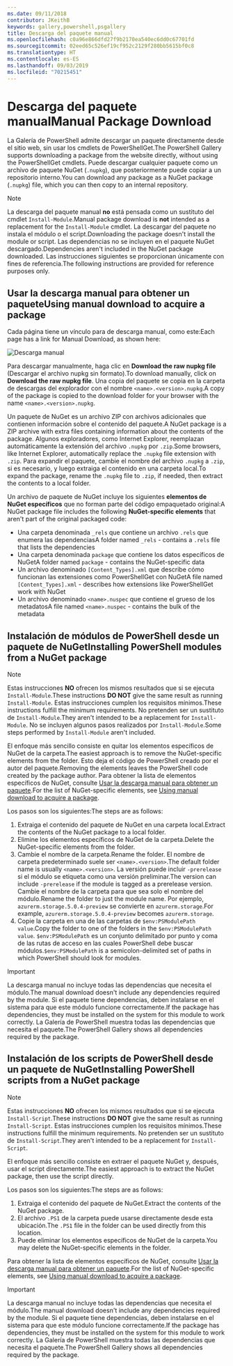 ```yaml
---
ms.date: 09/11/2018
contributor: JKeithB
keywords: gallery,powershell,psgallery
title: Descarga del paquete manual
ms.openlocfilehash: c0a96e866dfd27f9b2170ea540ec6dd0c67701fd
ms.sourcegitcommit: 02eed65c526ef19cf952c2129f280bb5615bf0c8
ms.translationtype: HT
ms.contentlocale: es-ES
ms.lasthandoff: 09/03/2019
ms.locfileid: "70215451"
---
```

# <a name="manual-package-download"></a><span data-ttu-id="97afb-103">Descarga del paquete manual</span><span class="sxs-lookup"><span data-stu-id="97afb-103">Manual Package Download</span></span>

<span data-ttu-id="97afb-104">La Galería de PowerShell admite descargar un paquete directamente desde el sitio web, sin usar los cmdlets de PowerShellGet.</span><span class="sxs-lookup"><span data-stu-id="97afb-104">The PowerShell Gallery supports downloading a package from the website directly, without using the PowerShellGet cmdlets.</span></span> <span data-ttu-id="97afb-105">Puede descargar cualquier paquete como un archivo de paquete NuGet (`.nupkg`), que posteriormente puede copiar a un repositorio interno.</span><span class="sxs-lookup"><span data-stu-id="97afb-105">You can download any package as a NuGet package (`.nupkg`) file, which you can then copy to an internal repository.</span></span>

> [!NOTE]
> <span data-ttu-id="97afb-106">La descarga del paquete manual **no** está pensada como un sustituto del cmdlet `Install-Module`.</span><span class="sxs-lookup"><span data-stu-id="97afb-106">Manual package download is **not** intended as a replacement for the `Install-Module` cmdlet.</span></span>
> <span data-ttu-id="97afb-107">La descargar del paquete no instala el módulo o el script.</span><span class="sxs-lookup"><span data-stu-id="97afb-107">Downloading the package doesn't install the module or script.</span></span> <span data-ttu-id="97afb-108">Las dependencias no se incluyen en el paquete NuGet descargado.</span><span class="sxs-lookup"><span data-stu-id="97afb-108">Dependencies aren't included in the NuGet package downloaded.</span></span> <span data-ttu-id="97afb-109">Las instrucciones siguientes se proporcionan únicamente con fines de referencia.</span><span class="sxs-lookup"><span data-stu-id="97afb-109">The following instructions are provided for reference purposes only.</span></span>

## <a name="using-manual-download-to-acquire-a-package"></a><span data-ttu-id="97afb-110">Usar la descarga manual para obtener un paquete</span><span class="sxs-lookup"><span data-stu-id="97afb-110">Using manual download to acquire a package</span></span>

<span data-ttu-id="97afb-111">Cada página tiene un vínculo para de descarga manual, como este:</span><span class="sxs-lookup"><span data-stu-id="97afb-111">Each page has a link for Manual Download, as shown here:</span></span>

![Descarga manual](../../Images/packagedisplaypagewithpseditions.png)

<span data-ttu-id="97afb-113">Para descargar manualmente, haga clic en **Download the raw nupkg file** (Descargar el archivo nupkg sin formato).</span><span class="sxs-lookup"><span data-stu-id="97afb-113">To download manually, click on **Download the raw nupkg file**.</span></span> <span data-ttu-id="97afb-114">Una copia del paquete se copia en la carpeta de descargas del explorador con el nombre `<name>.<version>.nupkg`.</span><span class="sxs-lookup"><span data-stu-id="97afb-114">A copy of the package is copied to the download folder for your browser with the name `<name>.<version>.nupkg`.</span></span>

<span data-ttu-id="97afb-115">Un paquete de NuGet es un archivo ZIP con archivos adicionales que contienen información sobre el contenido del paquete.</span><span class="sxs-lookup"><span data-stu-id="97afb-115">A NuGet package is a ZIP archive with extra files containing information about the contents of the package.</span></span> <span data-ttu-id="97afb-116">Algunos exploradores, como Internet Explorer, reemplazan automáticamente la extensión del archivo `.nupkg` por `.zip`.</span><span class="sxs-lookup"><span data-stu-id="97afb-116">Some browsers, like Internet Explorer, automatically replace the `.nupkg` file extension with `.zip`.</span></span> <span data-ttu-id="97afb-117">Para expandir el paquete, cambie el nombre del archivo `.nupkg` a `.zip`, si es necesario, y luego extraiga el contenido en una carpeta local.</span><span class="sxs-lookup"><span data-stu-id="97afb-117">To expand the package, rename the `.nupkg` file to `.zip`, if needed, then extract the contents to a local folder.</span></span>

<span data-ttu-id="97afb-118">Un archivo de paquete de NuGet incluye los siguientes **elementos de NuGet específicos** que no forman parte del código empaquetado original:</span><span class="sxs-lookup"><span data-stu-id="97afb-118">A NuGet package file includes the following **NuGet-specific elements** that aren't part of the original packaged code:</span></span>

- <span data-ttu-id="97afb-119">Una carpeta denominada `_rels` que contiene un archivo `.rels` que enumera las dependencias</span><span class="sxs-lookup"><span data-stu-id="97afb-119">A folder named `_rels` - contains a `.rels` file that lists the dependencies</span></span>
- <span data-ttu-id="97afb-120">Una carpeta denominada `package` que contiene los datos específicos de NuGet</span><span class="sxs-lookup"><span data-stu-id="97afb-120">A folder named `package` - contains the NuGet-specific data</span></span>
- <span data-ttu-id="97afb-121">Un archivo denominado `[Content_Types].xml` que describe cómo funcionan las extensiones como PowerShellGet con NuGet</span><span class="sxs-lookup"><span data-stu-id="97afb-121">A file named `[Content_Types].xml` - describes how extensions like PowerShellGet work with NuGet</span></span>
- <span data-ttu-id="97afb-122">Un archivo denominado `<name>.nuspec` que contiene el grueso de los metadatos</span><span class="sxs-lookup"><span data-stu-id="97afb-122">A file named `<name>.nuspec` - contains the bulk of the metadata</span></span>

## <a name="installing-powershell-modules-from-a-nuget-package"></a><span data-ttu-id="97afb-123">Instalación de módulos de PowerShell desde un paquete de NuGet</span><span class="sxs-lookup"><span data-stu-id="97afb-123">Installing PowerShell modules from a NuGet package</span></span>

> [!NOTE]
> <span data-ttu-id="97afb-124">Estas instrucciones **NO** ofrecen los mismos resultados que si se ejecuta `Install-Module`.</span><span class="sxs-lookup"><span data-stu-id="97afb-124">These instructions **DO NOT** give the same result as running `Install-Module`.</span></span> <span data-ttu-id="97afb-125">Estas instrucciones cumplen los requisitos mínimos.</span><span class="sxs-lookup"><span data-stu-id="97afb-125">These instructions fulfill the minimum requirements.</span></span> <span data-ttu-id="97afb-126">No pretenden ser un sustituto de `Install-Module`.</span><span class="sxs-lookup"><span data-stu-id="97afb-126">They aren't intended to be a replacement for `Install-Module`.</span></span>
> <span data-ttu-id="97afb-127">No se incluyen algunos pasos realizados por `Install-Module`.</span><span class="sxs-lookup"><span data-stu-id="97afb-127">Some steps performed by `Install-Module` aren't included.</span></span>

<span data-ttu-id="97afb-128">El enfoque más sencillo consiste en quitar los elementos específicos de NuGet de la carpeta.</span><span class="sxs-lookup"><span data-stu-id="97afb-128">The easiest approach is to remove the NuGet-specific elements from the folder.</span></span> <span data-ttu-id="97afb-129">Esto deja el código de PowerShell creado por el autor del paquete.</span><span class="sxs-lookup"><span data-stu-id="97afb-129">Removing the elements leaves the PowerShell code created by the package author.</span></span>
<span data-ttu-id="97afb-130">Para obtener la lista de elementos específicos de NuGet, consulte [Usar la descarga manual para obtener un paquete](#using-manual-download-to-acquire-a-package).</span><span class="sxs-lookup"><span data-stu-id="97afb-130">For the list of NuGet-specific elements, see [Using manual download to acquire a package](#using-manual-download-to-acquire-a-package).</span></span>

<span data-ttu-id="97afb-131">Los pasos son los siguientes:</span><span class="sxs-lookup"><span data-stu-id="97afb-131">The steps are as follows:</span></span>

1. <span data-ttu-id="97afb-132">Extraiga el contenido del paquete de NuGet en una carpeta local.</span><span class="sxs-lookup"><span data-stu-id="97afb-132">Extract the contents of the NuGet package to a local folder.</span></span>
2. <span data-ttu-id="97afb-133">Elimine los elementos específicos de NuGet de la carpeta.</span><span class="sxs-lookup"><span data-stu-id="97afb-133">Delete the NuGet-specific elements from the folder.</span></span>
3. <span data-ttu-id="97afb-134">Cambie el nombre de la carpeta.</span><span class="sxs-lookup"><span data-stu-id="97afb-134">Rename the folder.</span></span> <span data-ttu-id="97afb-135">El nombre de carpeta predeterminado suele ser `<name>.<version>`.</span><span class="sxs-lookup"><span data-stu-id="97afb-135">The default folder name is usually `<name>.<version>`.</span></span> <span data-ttu-id="97afb-136">La versión puede incluir `-prerelease` si el módulo se etiqueta como una versión preliminar.</span><span class="sxs-lookup"><span data-stu-id="97afb-136">The version can include `-prerelease` if the module is tagged as a prerelease version.</span></span> <span data-ttu-id="97afb-137">Cambie el nombre de la carpeta para que sea solo el nombre del módulo.</span><span class="sxs-lookup"><span data-stu-id="97afb-137">Rename the folder to just the module name.</span></span> <span data-ttu-id="97afb-138">Por ejemplo, `azurerm.storage.5.0.4-preview` se convierte en `azurerm.storage`.</span><span class="sxs-lookup"><span data-stu-id="97afb-138">For example, `azurerm.storage.5.0.4-preview` becomes `azurerm.storage`.</span></span>
4. <span data-ttu-id="97afb-139">Copie la carpeta en una de las carpetas de `$env:PSModulePath value`.</span><span class="sxs-lookup"><span data-stu-id="97afb-139">Copy the folder to one of the folders in the `$env:PSModulePath value`.</span></span> <span data-ttu-id="97afb-140">`$env:PSModulePath` es un conjunto delimitado por punto y coma de las rutas de acceso en las cuales PowerShell debe buscar módulos.</span><span class="sxs-lookup"><span data-stu-id="97afb-140">`$env:PSModulePath` is a semicolon-delimited set of paths in which PowerShell should look for modules.</span></span>

> [!IMPORTANT]
> <span data-ttu-id="97afb-141">La descarga manual no incluye todas las dependencias que necesita el módulo.</span><span class="sxs-lookup"><span data-stu-id="97afb-141">The manual download doesn't include any dependencies required by the module.</span></span> <span data-ttu-id="97afb-142">Si el paquete tiene dependencias, deben instalarse en el sistema para que este módulo funcione correctamente.</span><span class="sxs-lookup"><span data-stu-id="97afb-142">If the package has dependencies, they must be installed on the system for this module to work correctly.</span></span> <span data-ttu-id="97afb-143">La Galería de PowerShell muestra todas las dependencias que necesita el paquete.</span><span class="sxs-lookup"><span data-stu-id="97afb-143">The PowerShell Gallery shows all dependencies required by the package.</span></span>

## <a name="installing-powershell-scripts-from-a-nuget-package"></a><span data-ttu-id="97afb-144">Instalación de los scripts de PowerShell desde un paquete de NuGet</span><span class="sxs-lookup"><span data-stu-id="97afb-144">Installing PowerShell scripts from a NuGet package</span></span>

> [!NOTE]
> <span data-ttu-id="97afb-145">Estas instrucciones **NO** ofrecen los mismos resultados que si se ejecuta `Install-Script`.</span><span class="sxs-lookup"><span data-stu-id="97afb-145">These instructions **DO NOT** give the same result as running `Install-Script`.</span></span> <span data-ttu-id="97afb-146">Estas instrucciones cumplen los requisitos mínimos.</span><span class="sxs-lookup"><span data-stu-id="97afb-146">These instructions fulfill the minimum requirements.</span></span> <span data-ttu-id="97afb-147">No pretenden ser un sustituto de `Install-Script`.</span><span class="sxs-lookup"><span data-stu-id="97afb-147">They aren't intended to be a replacement for `Install-Script`.</span></span>

<span data-ttu-id="97afb-148">El enfoque más sencillo consiste en extraer el paquete NuGet y, después, usar el script directamente.</span><span class="sxs-lookup"><span data-stu-id="97afb-148">The easiest approach is to extract the NuGet package, then use the script directly.</span></span>

<span data-ttu-id="97afb-149">Los pasos son los siguientes:</span><span class="sxs-lookup"><span data-stu-id="97afb-149">The steps are as follows:</span></span>

1. <span data-ttu-id="97afb-150">Extraiga el contenido del paquete de NuGet.</span><span class="sxs-lookup"><span data-stu-id="97afb-150">Extract the contents of the NuGet package.</span></span>
2. <span data-ttu-id="97afb-151">El archivo `.PS1` de la carpeta puede usarse directamente desde esta ubicación.</span><span class="sxs-lookup"><span data-stu-id="97afb-151">The `.PS1` file in the folder can be used directly from this location.</span></span>
3. <span data-ttu-id="97afb-152">Puede eliminar los elementos específicos de NuGet de la carpeta.</span><span class="sxs-lookup"><span data-stu-id="97afb-152">You may delete the NuGet-specific elements in the folder.</span></span>

<span data-ttu-id="97afb-153">Para obtener la lista de elementos específicos de NuGet, consulte [Usar la descarga manual para obtener un paquete](#using-manual-download-to-acquire-a-package).</span><span class="sxs-lookup"><span data-stu-id="97afb-153">For the list of NuGet-specific elements, see [Using manual download to acquire a package](#using-manual-download-to-acquire-a-package).</span></span>

> [!IMPORTANT]
> <span data-ttu-id="97afb-154">La descarga manual no incluye todas las dependencias que necesita el módulo.</span><span class="sxs-lookup"><span data-stu-id="97afb-154">The manual download doesn't include any dependencies required by the module.</span></span> <span data-ttu-id="97afb-155">Si el paquete tiene dependencias, deben instalarse en el sistema para que este módulo funcione correctamente.</span><span class="sxs-lookup"><span data-stu-id="97afb-155">If the package has dependencies, they must be installed on the system for this module to work correctly.</span></span> <span data-ttu-id="97afb-156">La Galería de PowerShell muestra todas las dependencias que necesita el paquete.</span><span class="sxs-lookup"><span data-stu-id="97afb-156">The PowerShell Gallery shows all dependencies required by the package.</span></span>
